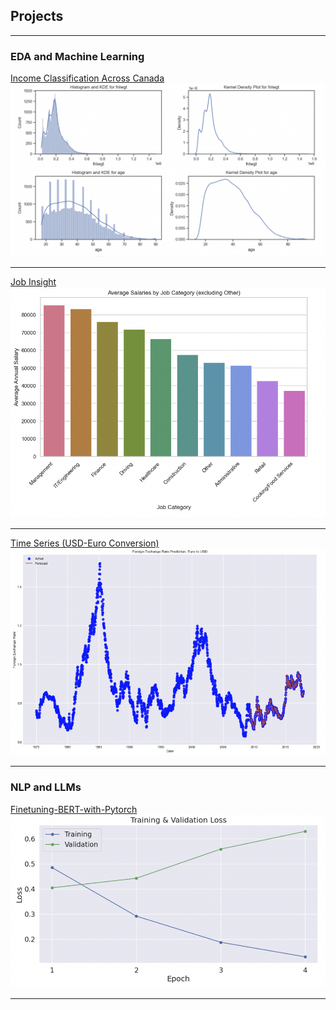 ## Projects

---

### EDA and Machine Learning

[Income Classification Across Canada](https://github.com/sandipd5/Income-Class-Exploration-Visual-Insights)
<img src="images/histogram.png?raw=true"/>

---
[Job Insight](https://github.com/sandipd5/canada-job-insights)
<img src="images/jobinsight.png?raw=true"/>

---
[Time Series (USD-Euro Conversion)](https://github.com/sandipd5/time-series-Euro-USD/tree/main)
<img src="images/currencyconversion.png?raw=true"/>

---


### NLP and LLMs

 [Finetuning-BERT-with-Pytorch](https://github.com/sandipd5/Finetuning-BERT-with-Pytorch)
 <img src="images/finetunebert.png?raw=true"/>
  


---



